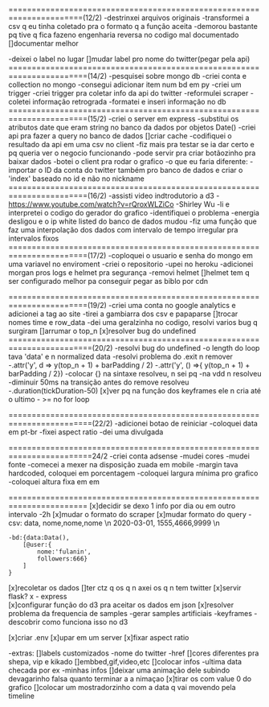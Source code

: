 ======================================================================(12/2)
-destrinxei arquivos originais
-transformei a csv q eu tinha coletado pra o formato q a função aceita
    -demorou bastante pq tive q fica fazeno engenharia reversa no codigo mal documentado
        []documentar melhor

-deixei o label no lugar
    []mudar label pro nome do twitter(pegar pela api)
=======================================================================(14/2)
-pesquisei sobre mongo db
-criei conta e collection no mongo
-consegui adicionar item num bd em py
-criei um trigger
-criei trigger pra coletar info da api do twitter
-reformulei scraper
-coletei informação retrograda
-formatei e inseri informação no db
=======================================================================(15/2)
-criei o server em express
-substitui os atributos date que eram string no banco da dados por objetos Date()
-criei api pra fazer a query no banco de dados
    []criar cache
-codifiquei o resultado da api em uma csv no client
    -fiz mais pra testar se ia dar certo e pq queria ver o negocio funcionando
    -pode servir pra criar botãozinho pra baixar dados
-botei o client pra rodar o grafico
-o que eu faria diferente:
    - importar o ID da conta do twitter também pro banco de dados
        e criar o 'index' baseado no id e não no nickname
=======================================================================(16/2)
-assisti video indtrodutorio a d3
    -https://www.youtube.com/watch?v=rQroxWLZiCo
    -Shirley Wu
-li e interpretei o codigo do gerador do grafico
-identifiquei o problema
-energia desligou e o ip white listed do banco de dados mudou
-fiz uma função que faz uma interpolação dos dados com intervalo de tempo irregular pra intervalos fixos
=======================================================================(17/2)
-coploquei o usuario e senha do mongo em uma variavel no enviroment
-criei o repositorio
-upei no heroku
-adicionei morgan pros logs e helmet pra segurança
    -removi helmet
    []helmet tem q ser configurado melhor pa conseguir pegar as biblo por cdn

=======================================================================(19/2)
-criei uma conta no google analytics e adicionei a tag ao site
-tirei a gambiarra dos csv e papaparse
    []trocar nomes time e row_data
-dei uma geralzinha no codigo, resolvi varios bug q surgiram
    []arrumar o top_n
    [x]resolver bug do undefined
========================================================================(20/2)
-resolvi bug do undefined
    -o length do loop tava 'data' e n normalized data
-resolvi problema do .exit n remover
    -.attr('y', d => y(top_n + 1) + barPadding / 2)
    -.attr('y', () =>{ y(top_n + 1) + barPadding / 2})
    -colocar {} na sintaxe resolveu, n sei pq
    -na vdd n resolveu
    -diminuir 50ms na transição antes do remove resolveu
    -.duration(tickDuration-50)
[x]ver pq na função dos keyframes ele n cria até o ultimo
    - >= no for loop

========================================================================(22/2)
-adicionei botao de reiniciar
-coloquei data em pt-br
-fixei aspect ratio
-dei uma divulgada

========================================================================24/2
-criei conta adsense
-mudei cores
-mudei fonte
-comecei a mexer na disposição zuada em mobile
    -margin tava hardcoded, coloquei em porcentagem
    -coloquei largura mínima pro grafico
    -coloquei altura fixa em em


=======================================================================
[x]decidir se dexo 1 info por dia ou em outro intervalo
    -2h
[x]mudar o formato do scraper
[x]mudar formato do query
    -csv:   data,       nome,nome,nome \n
            2020-03-01, 1555,4666,9999 \n

    -bd:{data:Data(), 
        [@user:{    
            nome:'fulanin',
            followers:666}
        ]
    }
[x]recoletar os dados
[]ter ctz q os q n axei os q n tem twitter
[x]servir
    flask?
    x - express    
[x]configurar função do d3 pra aceitar os dados em json
[x]resolver problema da frequencia de samples
    -gerar samples artificiais
    -keyframes
        -descobrir como funciona isso no d3

[x]criar .env
[x]upar em um server
[x]fixar aspect ratio


-extras:
    []labels customizados
        -nome do twitter
        -href
    []cores diferentes pra shepa, vip e kikado
    []embbed,gif,video,etc
    []colocar infos
        -ultima data checada por ex
        -minhas infos 
    []deixar uma animação dele subindo devagarinho falsa quanto terminar a a nimaçao
    [x]tirar os com value 0 do grafico
    []colocar um mostradorzinho com a data q vai movendo pela timeline
    